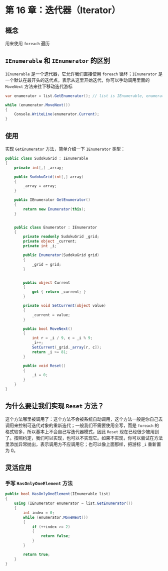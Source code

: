 # 第 16 章：迭代器（Iterator）

## 概念

用来使用 `foreach` 遍历

## `IEnumerable` 和 `IEnumerator` 的区别

`IEnumerable` 是一个迭代器，它允许我们直接使用 `foreach` 循环；`IEnumerator` 是一个默认在最开头的迭代点，表示从这里开始迭代，你可以手动调用里面的 `MoveNext` 方法来往下移动迭代游标

```csharp
var enumerator = list.GetEnumerator(); // list is IEnumerable, enumerator is IEnumerator

while (enumerator.MoveNext())
{
    Console.WriteLine(enumerator.Current);
}
```

## 使用

实现 `GetEnumerator` 方法，简单介绍一下 `IEnumerator` 类型：

```csharp
public class SudokuGrid : IEnumerable
{
    private int[,] _array;

    public SudokuGrid(int[,] array)
    {
        _array = array;
    }

    public IEnumerator GetEnumerator()
    {
        return new Enumerator(this);
    }


    public class Enumerator : IEnumerator
    {
        private readonly SudokuGrid _grid;
        private object _current;
        private int _i;

        public Enumerator(SudokuGrid grid)
        {
            _grid = grid;
        }


        public object Current
        {
            get { return _current; }
        }

        private void SetCurrent(object value)
        {
            _current = value;
        }

        public bool MoveNext()
        {
            int r = _i / 9, c = _i % 9;
            _i++;
            SetCurrent(_grid._array[r, c]);
            return _i >= 81;
        }

        public void Reset()
        {
            _i = 0;
        }
    }
}
```

## 为什么要让我们实现 `Reset` 方法？

这个方法哪里被调用了：这个方法不会被系统自动调用，这个方法一般是你自己去调用来控制可迭代对象的重新迭代；一般我们不需要使用全写，而是 `foreach` 的格式较多，所以基本上不会自己写迭代器模式，因此 `Reset` 现在已经很少被用到了。按照约定，我们可以实现，也可以不实现它。如果不实现，你可以尝试在方法里添加异常抛出，表示调用方不应调用它；也可以像上面那样，把游标 `_i` 重新置为 0。

## 灵活应用

### 手写 `HasOnlyOneElement` 方法

```csharp
public bool HasOnlyOneElement(IEnumerable list)
{
    using (IEnumerator enumerator = list.GetEnumerator())
    {
        int index = 0;
        while (enumerator.MoveNext())
        {
            if (++index >= 2)
            {
                return false;
            }
        }

        return true;
    }
}
```



